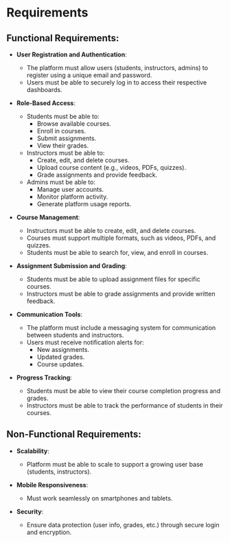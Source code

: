 # Requirements

## Functional Requirements:

- **User Registration and Authentication**:
  - The platform must allow users (students, instructors, admins) to register using a unique email and password.
  - Users must be able to securely log in to access their respective dashboards.

- **Role-Based Access**:
  - Students must be able to:
    - Browse available courses.
    - Enroll in courses.
    - Submit assignments.
    - View their grades.
  - Instructors must be able to:
    - Create, edit, and delete courses.
    - Upload course content (e.g., videos, PDFs, quizzes).
    - Grade assignments and provide feedback.
  - Admins must be able to:
    - Manage user accounts.
    - Monitor platform activity.
    - Generate platform usage reports.

- **Course Management**:
  - Instructors must be able to create, edit, and delete courses.
  - Courses must support multiple formats, such as videos, PDFs, and quizzes.
  - Students must be able to search for, view, and enroll in courses.

- **Assignment Submission and Grading**:
  - Students must be able to upload assignment files for specific courses.
  - Instructors must be able to grade assignments and provide written feedback.

- **Communication Tools**:
  - The platform must include a messaging system for communication between students and instructors.
  - Users must receive notification alerts for:
    - New assignments.
    - Updated grades.
    - Course updates.

- **Progress Tracking**:
  - Students must be able to view their course completion progress and grades.
  - Instructors must be able to track the performance of students in their courses.

## Non-Functional Requirements:

- **Scalability**:
  - Platform must be able to scale to support a growing user base (students, instructors).

- **Mobile Responsiveness**:
  - Must work seamlessly on smartphones and tablets.

- **Security**:
  - Ensure data protection (user info, grades, etc.) through secure login and encryption.
